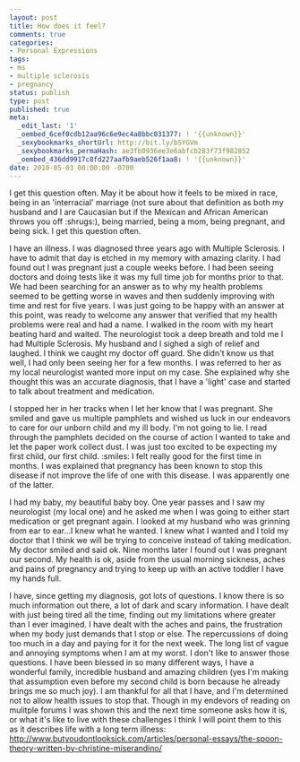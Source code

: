 ```yaml
---
layout: post
title: How does it feel?
comments: true
categories:
- Personal Expressions
tags:
- ms
- multiple sclerosis
- pregnancy
status: publish
type: post
published: true
meta:
  _edit_last: '1'
  _oembed_6cef0cdb12aa96c6e9ec4a8bbc031377: ! '{{unknown}}'
  _sexybookmarks_shortUrl: http://bit.ly/bSYGVm
  _sexybookmarks_permaHash: ae3fb0936ee3e6abfcb283f73f982852
  _oembed_436dd9917c8fd227aafb9aeb526f1aa8: ! '{{unknown}}'
date: 2010-05-03 00:00:00 -0700
---
```

I get this question often.  May it be about how it feels to be mixed in race, being in an 'interracial' marriage (not sure about that definition as both my husband and I are Caucasian but if the Mexican and African American throws you off :shrugs:), being married, being a mom, being pregnant, and being sick.  I get this question often.  

I have an illness.  I was diagnosed three years ago with Multiple Sclerosis.  I have to admit that day is etched in my memory with amazing clarity.  I had found out I was pregnant just a couple weeks before.  I had been seeing doctors and doing tests like it was my full time job for months prior to that.  We had been searching for an answer as to why my health problems seemed to be getting worse in waves and then suddenly improving with time and rest for five years.  I was just going to be happy with an answer at this point, was ready to welcome any answer that verified that my health problems were real and had a name.  I walked in the room with my heart beating hard and waited.  The neurologist took a deep breath and told me I had Multiple Sclerosis.  My husband and I sighed a sigh of relief and laughed.  I think we caught my doctor off guard.  She didn't know us that well, I had only been seeing her for a few months.  I was referred to her as my local neurologist wanted more input on my case.  She explained why she thought this was an accurate diagnosis, that I have a 'light' case and started to talk about treatment and medication.

I stopped her in her tracks when I let her know that I was pregnant.  She smiled and gave us multiple pamphlets and wished us luck in our endeavors to care for our unborn child and my ill body.  I'm not going to lie.  I read through the pamphlets decided on the course of action I wanted to take and let the paper work collect dust.  I was just too excited to be expecting my first child, our first child. :smiles: I felt really good for the first time in months.  I was explained that pregnancy has been known to stop this disease if not improve the life of one with this disease.  I was apparently one of the latter.  

I had my baby, my beautiful baby boy.  One year passes and I saw my neurologist (my local one) and he asked me when I was going to either start medication or get pregnant again.  I looked at my husband who was grinning from ear to ear...I knew what he wanted.  I knew what I wanted and I told my doctor that I think we will be trying to conceive instead of taking medication.  My doctor smiled and said ok.  Nine months later I found out I was pregnant our second.  My health is ok, aside from the usual morning sickness, aches and pains of pregnancy and trying to keep up with an active toddler I have my hands full.

I have, since getting my diagnosis, got lots of questions.  I know there is so much information out there, a lot of dark and scary information.  I have dealt with just being tired all the time, finding out my limitations where greater than I ever imagined.  I have dealt with the aches and pains, the frustration when my body just demands that I stop or else.  The repercussions of doing too much in a day and paying for it for the next week.  The long list of vague and annoying symptoms when I am at my worst.  I don't like to answer those questions.  I have been blessed in so many different ways, I have a wonderful family, incredible husband and amazing children (yes I'm making that assumption even before my second child is born because he already brings me so much joy).  I am thankful for all that I have, and I'm determined not to allow health issues to stop that.  Though in my endevors of reading on mulitple forums I was shown this and the next time someone asks how it is, or what it's like to live with these challenges I think I will point them to this as it describes life with a long term illness:
http://www.butyoudontlooksick.com/articles/personal-essays/the-spoon-theory-written-by-christine-miserandino/ 
